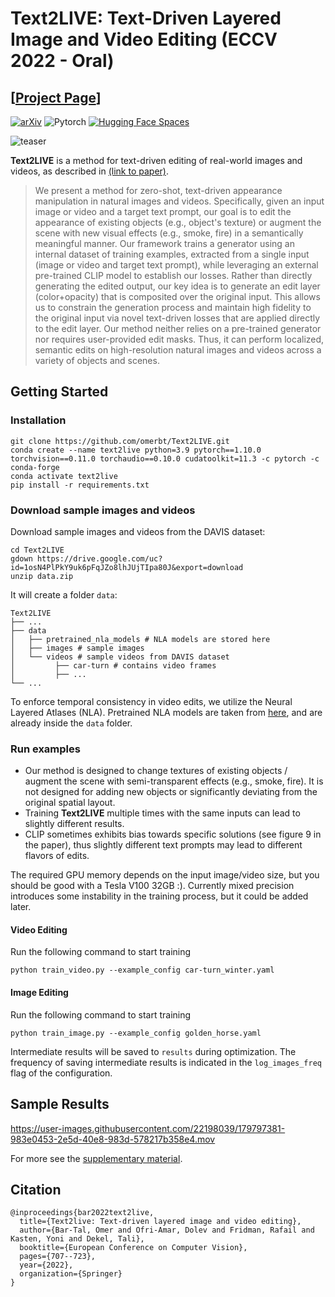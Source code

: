 # Text2LIVE: Text-Driven Layered Image and Video Editing (ECCV 2022 - Oral)
## [<a href="https://text2live.github.io/" target="_blank">Project Page</a>]

[![arXiv](https://img.shields.io/badge/arXiv-Text2LIVE-b31b1b.svg)](https://arxiv.org/abs/2204.02491)
![Pytorch](https://img.shields.io/badge/PyTorch->=1.10.0-Red?logo=pytorch)
[![Hugging Face Spaces](https://img.shields.io/badge/%F0%9F%A4%97%20Hugging%20Face-Spaces-blue)](https://huggingface.co/spaces/weizmannscience/text2live)

![teaser](https://user-images.githubusercontent.com/22198039/179798581-ca6f6652-600a-400a-b21b-713fc5c15d56.png)

**Text2LIVE** is a method for text-driven editing of real-world images and videos, as described in <a href="https://arxiv.org/abs/2204.02491" target="_blank">(link to paper)</a>.

[//]: # (. It can be used for localized and global edits that change the texture of existing objects or augment the scene with semi-transparent effects &#40;e.g. smoke, fire, snow&#41;.)

[//]: # (### Abstract)
>We present a method for zero-shot, text-driven appearance manipulation in natural images and videos. Specifically, given an input image or video and a target text prompt, our goal is to edit the appearance of existing objects (e.g., object's texture) or augment the scene with new visual effects (e.g., smoke, fire) in a semantically meaningful manner. Our framework trains a generator using an internal dataset of training examples, extracted from a single input (image or video and target text prompt), while leveraging an external pre-trained CLIP model to establish our losses. Rather than directly generating the edited output, our key idea is to generate an edit layer (color+opacity) that is composited over the original input. This allows us to constrain the generation process and maintain high fidelity to the original input via novel text-driven losses that are applied directly to the edit layer. Our method neither relies on a pre-trained generator nor requires user-provided edit masks. Thus, it can perform localized, semantic edits on high-resolution natural images and videos across a variety of objects and scenes.


## Getting Started
### Installation

```
git clone https://github.com/omerbt/Text2LIVE.git
conda create --name text2live python=3.9 pytorch==1.10.0 torchvision==0.11.0 torchaudio==0.10.0 cudatoolkit=11.3 -c pytorch -c conda-forge
conda activate text2live 
pip install -r requirements.txt
```

### Download sample images and videos
Download sample images and videos from the DAVIS dataset:
```
cd Text2LIVE
gdown https://drive.google.com/uc?id=1osN4PlPkY9uk6pFqJZo8lhJUjTIpa80J&export=download
unzip data.zip
```
It will create a folder `data`:
```
Text2LIVE
├── ...
├── data
│   ├── pretrained_nla_models # NLA models are stored here
│   ├── images # sample images
│   └── videos # sample videos from DAVIS dataset
│         ├── car-turn # contains video frames 
│         ├── ...
└── ...
```
To enforce temporal consistency in video edits, we utilize the Neural Layered Atlases (NLA). Pretrained NLA models are taken from <a href="https://layered-neural-atlases.github.io">here</a>, and are already inside the `data` folder.

### Run examples 
* Our method is designed to change textures of existing objects / augment the scene with semi-transparent effects (e.g., smoke, fire). It is not designed for adding new objects or significantly deviating from the original spatial layout.
* Training **Text2LIVE** multiple times with the same inputs can lead to slightly different results.
* CLIP sometimes exhibits bias towards specific solutions (see figure 9 in the paper), thus slightly different text prompts may lead to different flavors of edits.


The required GPU memory depends on the input image/video size, but you should be good with a Tesla V100 32GB :).
Currently mixed precision introduces some instability in the training process, but it could be added later.

#### Video Editing
Run the following command to start training
```
python train_video.py --example_config car-turn_winter.yaml
```
#### Image Editing
Run the following command to start training
```
python train_image.py --example_config golden_horse.yaml
```
Intermediate results will be saved to `results` during optimization. The frequency of saving intermediate results is indicated in the `log_images_freq` flag of the configuration.

## Sample Results
https://user-images.githubusercontent.com/22198039/179797381-983e0453-2e5d-40e8-983d-578217b358e4.mov

For more see the [supplementary material](https://text2live.github.io/sm/index.html).


## Citation
```
@inproceedings{bar2022text2live,
  title={Text2live: Text-driven layered image and video editing},
  author={Bar-Tal, Omer and Ofri-Amar, Dolev and Fridman, Rafail and Kasten, Yoni and Dekel, Tali},
  booktitle={European Conference on Computer Vision},
  pages={707--723},
  year={2022},
  organization={Springer}
}
```
